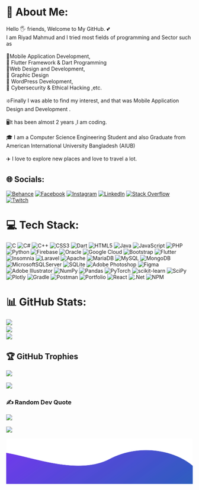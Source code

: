 

# 💫 About Me:
Hello 🖐️ friends, Welcome to My GitHub. 💕<br>I am Riyad Mahmud and I tried most fields of programming and Sector  such as  <br><br>🔰Mobile Application Development, <br>🔰 Flutter  Framework & Dart Programming<br>🔰Web Design and Development, <br>🔰 Graphic Design<br>🔰 WordPress Development,<br>🔰 Cybersecurity & Ethical Hacking ,etc.<br><br>❇️Finally I was able to find my interest, and that was Mobile Application Design and Development . <br><br>🖥️It has been almost 2 years ,I am coding.<br><br>🎓 I am a Computer Science  Engineering  Student and also Graduate from American International University Bangladesh (AIUB)<br><br> ✈️ I love to explore new places and love to travel a lot.


## 🌐 Socials:
[![Behance](https://img.shields.io/badge/Behance-1769ff?logo=behance&logoColor=white)](https://behance.net/Scribbleriyad) [![Facebook](https://img.shields.io/badge/Facebook-%231877F2.svg?logo=Facebook&logoColor=white)](https://facebook.com/scribbleriyad) [![Instagram](https://img.shields.io/badge/Instagram-%23E4405F.svg?logo=Instagram&logoColor=white)](https://instagram.com/scribble_riyad) [![LinkedIn](https://img.shields.io/badge/LinkedIn-%230077B5.svg?logo=linkedin&logoColor=white)](https://linkedin.com/in/md-riyad-mahmud-292385182) [![Stack Overflow](https://img.shields.io/badge/-Stackoverflow-FE7A16?logo=stack-overflow&logoColor=white)](https://stackoverflow.com/users/14624950/scribble-riyad) [![Twitch](https://img.shields.io/badge/Twitch-%239146FF.svg?logo=Twitch&logoColor=white)](https://twitch.tv/ScribbleRiyad) 

# 💻 Tech Stack:
![C](https://img.shields.io/badge/c-%2300599C.svg?style=flat-square&logo=c&logoColor=white) ![C#](https://img.shields.io/badge/c%23-%23239120.svg?style=flat-square&logo=c-sharp&logoColor=white) ![C++](https://img.shields.io/badge/c++-%2300599C.svg?style=flat-square&logo=c%2B%2B&logoColor=white) ![CSS3](https://img.shields.io/badge/css3-%231572B6.svg?style=flat-square&logo=css3&logoColor=white) ![Dart](https://img.shields.io/badge/dart-%230175C2.svg?style=flat-square&logo=dart&logoColor=white) ![HTML5](https://img.shields.io/badge/html5-%23E34F26.svg?style=flat-square&logo=html5&logoColor=white) ![Java](https://img.shields.io/badge/java-%23ED8B00.svg?style=flat-square&logo=java&logoColor=white) ![JavaScript](https://img.shields.io/badge/javascript-%23323330.svg?style=flat-square&logo=javascript&logoColor=%23F7DF1E) ![PHP](https://img.shields.io/badge/php-%23777BB4.svg?style=flat-square&logo=php&logoColor=white) ![Python](https://img.shields.io/badge/python-3670A0?style=flat-square&logo=python&logoColor=ffdd54) ![Firebase](https://img.shields.io/badge/firebase-%23039BE5.svg?style=flat-square&logo=firebase) ![Oracle](https://img.shields.io/badge/Oracle-F80000?style=flat-square&logo=oracle&logoColor=white) ![Google Cloud](https://img.shields.io/badge/Google%20Cloud-%234285F4.svg?style=flat-square&logo=google-cloud&logoColor=white) ![Bootstrap](https://img.shields.io/badge/bootstrap-%23563D7C.svg?style=flat-square&logo=bootstrap&logoColor=white) ![Flutter](https://img.shields.io/badge/Flutter-%2302569B.svg?style=flat-square&logo=Flutter&logoColor=white) ![Insomnia](https://img.shields.io/badge/Insomnia-black?style=flat-square&logo=insomnia&logoColor=5849BE) ![Laravel](https://img.shields.io/badge/laravel-%23FF2D20.svg?style=flat-square&logo=laravel&logoColor=white) ![Apache](https://img.shields.io/badge/apache-%23D42029.svg?style=flat-square&logo=apache&logoColor=white) ![MariaDB](https://img.shields.io/badge/MariaDB-003545?style=flat-square&logo=mariadb&logoColor=white) ![MySQL](https://img.shields.io/badge/mysql-%2300f.svg?style=flat-square&logo=mysql&logoColor=white) ![MongoDB](https://img.shields.io/badge/MongoDB-%234ea94b.svg?style=flat-square&logo=mongodb&logoColor=white) ![MicrosoftSQLServer](https://img.shields.io/badge/Microsoft%20SQL%20Sever-CC2927?style=flat-square&logo=microsoft%20sql%20server&logoColor=white) ![SQLite](https://img.shields.io/badge/sqlite-%2307405e.svg?style=flat-square&logo=sqlite&logoColor=white) ![Adobe Photoshop](https://img.shields.io/badge/adobephotoshop-%2331A8FF.svg?style=flat-square&logo=adobephotoshop&logoColor=white) 	![Figma](https://img.shields.io/badge/figma-%23F24E1E.svg?style=flat-square&logo=figma&logoColor=white) ![Adobe Illustrator](https://img.shields.io/badge/adobeillustrator-%23FF9A00.svg?style=flat-square&logo=adobeillustrator&logoColor=white) ![NumPy](https://img.shields.io/badge/numpy-%23013243.svg?style=flat-square&logo=numpy&logoColor=white) ![Pandas](https://img.shields.io/badge/pandas-%23150458.svg?style=flat-square&logo=pandas&logoColor=white) ![PyTorch](https://img.shields.io/badge/PyTorch-%23EE4C2C.svg?style=flat-square&logo=PyTorch&logoColor=white) ![scikit-learn](https://img.shields.io/badge/scikit--learn-%23F7931E.svg?style=flat-square&logo=scikit-learn&logoColor=white) ![SciPy](https://img.shields.io/badge/SciPy-%230C55A5.svg?style=flat-square&logo=scipy&logoColor=%white) ![Plotly](https://img.shields.io/badge/Plotly-%233F4F75.svg?style=flat-square&logo=plotly&logoColor=white) ![Gradle](https://img.shields.io/badge/Gradle-02303A.svg?style=flat-square&logo=Gradle&logoColor=white) ![Postman](https://img.shields.io/badge/Postman-FF6C37?style=flat-square&logo=postman&logoColor=white) ![Portfolio](https://img.shields.io/badge/Portfolio-%23000000.svg?style=flat-square&logo=firefox&logoColor=#FF7139) ![React](https://img.shields.io/badge/react-%2320232a.svg?style=flat-square&logo=react&logoColor=%2361DAFB) ![.Net](https://img.shields.io/badge/.NET-5C2D91?style=flat-square&logo=.net&logoColor=white) ![NPM](https://img.shields.io/badge/NPM-%23000000.svg?style=flat-square&logo=npm&logoColor=white)
# 📊 GitHub Stats:
![](https://github-readme-stats.vercel.app/api?username=ScribbleRiyad&theme=jolly&hide_border=false&include_all_commits=true&count_private=true)<br/>
![](https://github-readme-streak-stats.herokuapp.com/?user=ScribbleRiyad&theme=jolly&hide_border=false)<br/>
![](https://github-readme-stats.vercel.app/api/top-langs/?username=ScribbleRiyad&theme=jolly&hide_border=false&include_all_commits=true&count_private=true&layout=compact)

## 🏆 GitHub Trophies
![](https://github-profile-trophy.vercel.app/?username=ScribbleRiyad&theme=discord&no-frame=false&no-bg=false&margin-w=4)

<img src="https://i.ibb.co/j6zRyzk/scribble-logo-animation.gif"/>


### ✍️ Random Dev Quote
![](https://quotes-github-readme.vercel.app/api?type=horizontal&theme=radical)





[![](https://visitcount.itsvg.in/api?id=ScribbleRiyad&icon=8&color=0)](https://visitcount.itsvg.in)



![alt text](./bottom.svg)
